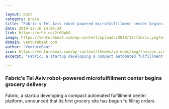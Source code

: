 ```yaml
---

layout: post
category: press
title: "Fabric’s Tel Aviv robot-powered microfulfillment center begins grocery delivery"
date: 2019-12-16 14:06:24
link: https://vrhk.co/2r0Qpk8
image: https://venturebeat.com/wp-content/uploads/2019/12/fabric.png?w=1200&strip=all
domain: venturebeat.com
author: "VentureBeat"
icon: https://venturebeat.com/wp-content/themes/vb-news/img/favicon.ico
excerpt: "Fabric, a startup developing a compact automated fulfillment center platform, announced that its first grocery site has begun fulfilling orders."

---
```


### Fabric’s Tel Aviv robot-powered microfulfillment center begins grocery delivery

Fabric, a startup developing a compact automated fulfillment center platform, announced that its first grocery site has begun fulfilling orders.
